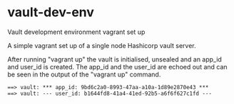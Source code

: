 # vault-dev-env
Vault development environment vagrant set up

A simple vagrant set up of a single node Hashicorp vault server.

After running "vagrant up" the vault is initialised, unsealed and an app_id and user_id is created.
The app_id and the user_id are echoed out and can be seen in the output of the "vagrant up" command.

```
==> vault: *** app_id: 9bd6c2a0-8993-47aa-a10a-1d89e2870e43 ***
==> vault: --- user_id: b1644fd8-41a4-41ed-92b5-a6f6f627c1fd ---
```
